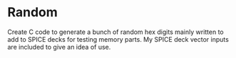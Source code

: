 # Random
Create C code to generate a bunch of random hex digits mainly written to add to SPICE decks for testing memory parts.  My SPICE deck vector inputs are included to give an idea of use.
